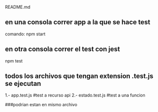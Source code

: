 README.md

## en una consola correr app a la que se hace test
comando: npm start

## en otra consola correr el test con jest
npm test


## todos los archivos que tengan extension .test.js se ejecutan
1.- app.test.js #test a recurso api
2.- estado.test.js #test a una funcion

###podrian estan en mismo archivo
